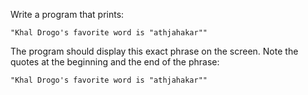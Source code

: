 
Write a program that prints:

```
"Khal Drogo's favorite word is "athjahakar""
```

The program should display this exact phrase on the screen. Note the quotes at the beginning and the end of the phrase:

```text
"Khal Drogo's favorite word is "athjahakar""
```
